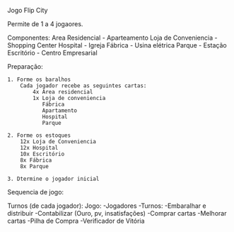 Jogo Flip City  

Permite de 1 a 4 jogaores.

Componentes:
    Area Residencial - Aparteamento
    Loja de Conveniencia - Shopping Center
    Hospital - Igreja
    Fábrica - Usina elétrica
    Parque - Estação
    Escritório - Centro Empresarial

Preparação:

    1. Forme os baralhos
        Cada jogador recebe as seguintes cartas:
            4x Área residencial
            1x Loja de conveniencia
               Fábrica
               Apartamento
               Hospital
               Parque

    2. Forme os estoques 
        12x Loja de Conveniencia
        12x Hospital
        10x Escritório
        8x Fábrica
        8x Parque
    
    3. Dtermine o jogador inicial

Sequencia de jogo:

Turnos (de cada jogador):
Jogo:
    -Jogadores
        -Turnos:
            -Embaralhar e distribuir
	    -Contabilizar (Ouro, pv, insatisfações)
	    -Comprar cartas
	    -Melhorar cartas
    -Pilha de Compra
    -Verificador de Vitória
